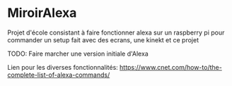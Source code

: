 # MiroirAlexa
Projet d'école consistant à faire fonctionner alexa sur un raspberry pi pour commander un setup fait avec des ecrans, une kinekt et ce projet

TODO: Faire marcher une version initiale d'Alexa

Lien pour les diverses fonctionnalités:
https://www.cnet.com/how-to/the-complete-list-of-alexa-commands/
